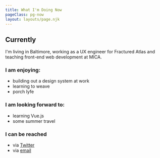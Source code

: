 ```yaml
---
title: What I'm Doing Now
pageClass: pg-now
layout: layouts/page.njk
---
```


## Currently
I'm living in Baltimore, working as a UX engineer for Fractured Atlas and teaching front-end web development at MICA.

### I am enjoying:

- building out a design system at work
- learning to weave
- porch lyfe

### I am looking forward to:

- learning Vue.js
- some summer travel

### I can be reached

- via [Twitter](http://twitter.com/messypixels)
- via [email](mailto:hello@angeliqueweger.com)
